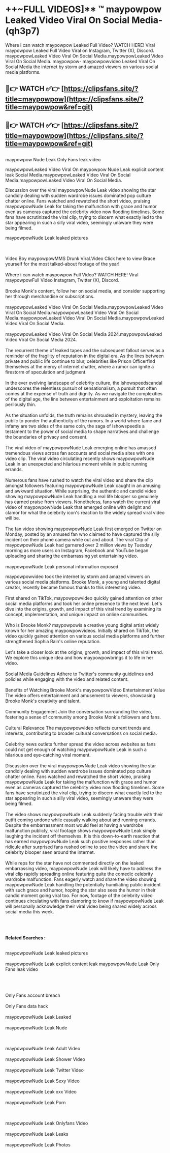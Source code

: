 #  ++~FULL VIDEOS]** ™ maypowpow Leaked Video Viral On Social Media- (qh3p7)

Where i can watch maypowpow Leaked Full Video? WATCH HERE! Viral maypowpow Leaked Full Video Viral on Instagram, Twitter (X), Discord.
maypowpowLeaked Video Viral On Social Media.maypowpowLeaked Video Viral On Social Media.
maypowpow- maypowpowvideo Leaked Viral On Social Media the internet by storm and amazed viewers on various social media platforms.



## 🔴👉 WATCH ✅👉 [https://clipsfans.site/?title=maypowpow](https://clipsfans.site/?title=maypowpow&ref=git)


## 🔴👉 WATCH ✅👉 [https://clipsfans.site/?title=maypowpow](https://clipsfans.site/?title=maypowpow&ref=git)
##


maypowpow Nude Leak Only Fans leak video 


maypowpowLeaked Video Viral On  maypowpow Nude Leak explicit content leak Social Media.maypowpowLeaked Video Viral On Social Media.maypowpowLeaked Video Viral On Social Media.



Discussion over the viral maypowpowNude Leak video showing the star candidly dealing with sudden wardrobe issues dominated pop culture chatter online. Fans watched and rewatched the short video, praising maypowpowNude Leak for taking the malfunction with grace and humor even as cameras captured the celebrity video now flooding timelines. Some fans have scrutinized the viral clip, trying to discern what exactly led to the star appearing in such a silly viral video, seemingly unaware they were being filmed.


maypowpowNude Leak leaked pictures


  <br>

  <br>
Video Boy maypowpowMMS Drunk Viral.Video Click here to view Brace yourself for the most talked-about footage of the year!
<br><br>
Where i can watch maypowpow Full Video? WATCH HERE! Viral maypowpowFull Video Instagram, Twitter (X), Discord.
<br><br>
Brooke Monk's content, follow her on social media, and consider supporting her through merchandise or subscriptions.
<br><br>
maypowpowLeaked Video Viral On Social Media.maypowpowLeaked Video Viral On Social Media.maypowpowLeaked Video Viral On Social Media.maypowpowLeaked Video Viral On Social Media.maypowpowLeaked Video Viral On Social Media.
<br><br>
maypowpowLeaked Video Viral On Social Media 2024.maypowpowLeaked Video Viral On Social Media 2024.
<br><br>
The recurrent theme of leaked tapes and the subsequent fallout serves as a reminder of the fragility of reputation in the digital era. As the lines between private and public life continue to blur, celebrities like Prison Officerfind themselves at the mercy of internet chatter, where a rumor can ignite a firestorm of speculation and judgment.
<br><br>
In the ever evolving landscape of celebrity culture, the Ishowspeedscandal underscores the relentless pursuit of sensationalism, a pursuit that often comes at the expense of truth and dignity. As we navigate the complexities of the digital age, the line between entertainment and exploitation remains perilously thin.
<br><br>
As the situation unfolds, the truth remains shrouded in mystery, leaving the public to ponder the authenticity of the rumors. In a world where fame and infamy are two sides of the same coin, the saga of Ishowspeedis a testament to the power of social media to shape narratives and challenge the boundaries of privacy and consent.
<br><br>
The viral video of maypowpowNude Leak emerging online has amassed tremendous views across fan accounts and social media sites with one video clip. The viral video circulating recently shows maypowpowNude Leak in an unexpected and hilarious moment while in public running errands.
<br><br>
Numerous fans have rushed to watch the viral video and share the clip amongst followers featuring maypowpowNude Leak caught in an amusing and awkward situation. While surprising, the authentic and candid video showing maypowpowNude Leak handling a real life blooper so genuinely has earned praise from viewers. Nonetheless, fans watch the current viral video of maypowpowNude Leak that emerged online with delight and clamor for what the celebrity icon's reaction to the widely spread viral video will be.
<br><br>
The fan video showing maypowpowNude Leak first emerged on Twitter on Monday, posted by an amused fan who claimed to have captured the silly incident on their phone camera while out and about. The viral Clip of maypowpowNude Leak had garnered over 2 million views by Tuesday morning as more users on Instagram, Facebook and YouTube began uploading and sharing the embarrassing yet entertaining video.
<br><br>
maypowpowNude Leak personal information exposed

maypowpowvideo took the internet by storm and amazed viewers on various social media platforms. Brooke Monk, a young and talented digital creator, recently became famous thanks to this interesting video.
<br><br>
First shared on TikTok, maypowpowvideo quickly gained attention on other social media platforms and took her online presence to the next level. Let's dive into the origins, growth, and impact of this viral trend by examining its concept, implementation, and unique impact on online communities.
<br><br>
Who is Brooke Monk? maypowpowis a creative young digital artist widely known for her amazing maypowpowvideos. Initially shared on TikTok, the video quickly gained attention on various social media platforms and further strengthened Sophia Rain's online reputation.
<br><br>
Let's take a closer look at the origins, growth, and impact of this viral trend. We explore this unique idea and how maypowpowbrings it to life in her video.
<br><br>
Social Media Guidelines Adhere to Twitter's community guidelines and policies while engaging with the video and related content.
<br><br>
Benefits of Watching Brooke Monk's maypowpowVideo Entertainment Value The video offers entertainment and amusement to viewers, showcasing Brooke Monk's creativity and talent.
<br><br>
Community Engagement Join the conversation surrounding the video, fostering a sense of community among Brooke Monk's followers and fans.
<br><br>
Cultural Relevance The maypowpowvideo reflects current trends and interests, contributing to broader cultural conversations on social media.
<br><br>
Celebrity news outlets further spread the video across websites as fans could not get enough of watching maypowpowNude Leak in such a hilarious and eye-catching viral moment.
<br><br>
Discussion over the viral maypowpowNude Leak video showing the star candidly dealing with sudden wardrobe issues dominated pop culture chatter online. Fans watched and rewatched the short video, praising maypowpowNude Leak for taking the malfunction with grace and humor even as cameras captured the celebrity video now flooding timelines. Some fans have scrutinized the viral clip, trying to discern what exactly led to the star appearing in such a silly viral video, seemingly unaware they were being filmed.
<br><br>
The video shows maypowpowNude Leak suddenly facing trouble with their outfit coming undone while casually walking about and running errands. Despite the embarrassment most would feel at having a wardrobe malfunction publicly, viral footage shows maypowpowNude Leak simply laughing the incident off themselves. It is this down-to-earth reaction that has earned maypowpowNude Leak such positive responses rather than ridicule after surprised fans rushed online to see the video and share the celebrity blooper seen around the internet.
<br><br>
While reps for the star have not commented directly on the leaked embarrassing video, maypowpowNude Leak will likely have to address the viral clip rapidly spreading online featuring quite the comedic celebrity wardrobe malfunction. Fans eagerly watch and share the video showing maypowpowNude Leak handling the potentially humiliating public incident with such grace and humor, hoping the star also sees the humor in their candid moment going viral too. For now, footage of the celebrity video continues circulating with fans clamoring to know if maypowpowNude Leak will personally acknowledge their viral video being shared widely across social media this week.
<br><br>

<br><br>
<strong>Related Searches :</strong>
<br><br>

maypowpowNude Leak leaked pictures
<br><br>
maypowpowNude Leak explicit content leak
maypowpowNude Leak Only Fans leak video
<br><br>

<br><br>
Only Fans account breach
<br><br>
Only Fans data hack
<br><br>
maypowpowNude Leak Leaked
<br><br>
maypowpowNude Leak Nude

<br><br>
maypowpowNude Leak Adult Video
<br><br>
maypowpowNude Leak Shower Video
<br><br>
maypowpowNude Leak Twitter Video
<br><br>
maypowpowNude Leak Sexy Video
<br><br>
maypowpowNude Leak xxx Video
<br><br>
maypowpowNude Leak Porn

<br><br>
maypowpowNude Leak Onlyfans Video
<br><br>
maypowpowNude Leak Leaks
<br><br>
maypowpowNude Leak Photos